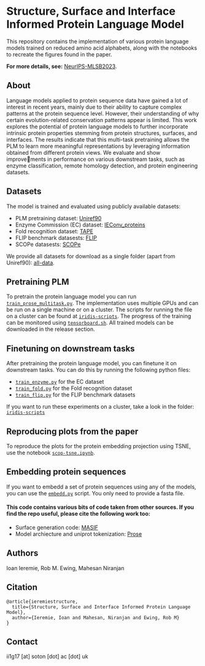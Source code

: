 # Structure, Surface and Interface Informed Protein Language Model

This repository contains the implementation of various protein language models trained on reduced amino acid alphabets, along with the notebooks to recreate the figures found in the paper.

**For more details, see:** [NeurIPS-MLSB2023](https://www.mlsb.io/papers_2023/Structure_Surface_and_Interface_Informed_Protein_Language_Model.pdf). 

## About
Language models applied to protein sequence data have gained a lot of interest in recent years, mainly due to their ability to capture complex patterns at the protein sequence level. However, their understanding of why certain evolution-related conservation patterns appear is limited. This work explores the potential of protein language models to further incorporate intrinsic protein properties stemming from protein structures, surfaces, and interfaces. The results indicate that this multi-task pretraining allows the PLM to learn more meaningful representations by leveraging information obtained from different protein views. We evaluate and show improvements in performance on various downstream tasks, such as enzyme classification, remote homology detection, and protein engineering datasets. 

## Datasets
The model is trained and evaluated using publicly available datasets:
- PLM pretraining dataset: [Uniref90](https://www.uniprot.org/help/downloads)
- Enzyme Commission (EC) dataset: [IEConv_proteins](https://github.com/phermosilla/IEConv_proteins)
- Fold recognition dataset: [TAPE](https://github.com/songlab-cal/tape)
- FLIP benchmark datasests: [FLIP](https://github.com/J-SNACKKB/FLIP)
- SCOPe datasests: [SCOPe](https://scop.berkeley.edu/astral/ver=2.06)

We provide all datasets for download as a single folder (apart from Uniref90): [all-data](https://zenodo.org/records/10451563). 

## Pretraining PLM
To pretrain the protein language model you can run [`train_prose_multitask.py`](./proemb/train_prose_multitask.py).
The implementation uses multiple GPUs and can be run on a single machine or on a cluster. The scripts for running the
file on a cluster can be found at [`iridis-scripts`](./proemb/iridis-scripts/multitask). The progress of the training
can be monitored using [`tensorboard.sh`](./proemb/iridis-scripts/tensorboard.sh). All trained models can be downloaded in the release section.

## Finetuning on downstream tasks
After pretraining the protein language model, you can finetune it on downstream tasks. You can do this by running
the following python files:
- [`train_enzyme.py`](./proemb/train_enzyme.py) for the EC dataset
- [`train_fold.py`](./proemb/train_fold.py) for the Fold recognition dataset
- [`train_flip.py`](./proemb/train_flip.py) for the FLIP benchmark datasets

If you want to run these experiments on a cluster, take a look in the folder: [`iridis-scripts`](./proemb/iridis-scripts)

## Reproducing plots from the paper
To reproduce the plots for the protein embedding projection using TSNE, use the notebook [`scop-tsne.ipynb`](./proemb/media/scop-tsne.ipynb).

## Embedding protein sequences
If you want to embedd a set of protein sequences using any of the models, you can use the [`embedd.py`](./proemb/embedd.py) script. You only need to provide a fasta file.

#### This code contains various bits of code taken from other sources. If you find the repo useful, please cite the following work too:

- Surface generation code: [MASIF](https://github.com/LPDI-EPFL/masif)
- Model archiecture and uniprot tokenization: [Prose](https://github.com/tbepler/prose)

## Authors
Ioan Ieremie, Rob M. Ewing, Mahesan Niranjan

## Citation
```
@article{ieremiestructure,
  title={Structure, Surface and Interface Informed Protein Language Model},
  author={Ieremie, Ioan and Mahesan, Niranjan and Ewing, Rob M}
}
```

## Contact
ii1g17 [at] soton [dot] ac [dot] uk
